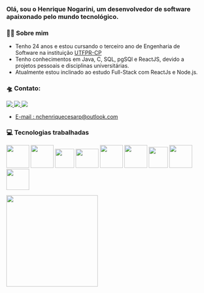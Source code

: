 ### Olá, sou o Henrique Nogarini, um desenvolvedor de software apaixonado pelo mundo tecnológico.

### 👨‍🎓 Sobre mim
- Tenho 24 anos e estou cursando o terceiro ano de Engenharia de Software na instituição <a href=http://www.utfpr.edu.br/campus/cornelioprocopio>UTFPR-CP</a>
- Tenho conhecimentos em  Java, C, SQL, pgSQl e ReactJS, devido a projetos pessoais e disciplinas universitárias.
- Atualmente estou inclinado ao estudo Full-Stack com ReactJs e Node.js.

### :flying_saucer: Contato:
<a href="https://www.linkedin.com/in/henrique-nogarini-99943b216/" target="_blank"><img src="https://img.shields.io/badge/LinkedIn-0077B5?style=for-the-badge&logo=linkedin&logoColor=white"/>
<a href="https://discord.com/invite/_shielder" target="_blank"><img src="https://img.shields.io/badge/Discord-7289DA?style=for-the-badge&logo=discord&logoColor=white"/>
<a href="https://www.instagram.com/shielderdev?igsh=OHZ5djBoeXNtdHJ4" target="_blank"><img src="https://img.shields.io/badge/Instagram-E4405F?style=for-the-badge&logo=instagram&logoColor=white"/>
- E-mail : nchenriquecesarp@outlook.com

### 💻 Tecnologias trabalhadas 
<img src="https://cdn.jsdelivr.net/gh/devicons/devicon@latest/icons/html5/html5-original-wordmark.svg" width="60" height="60"/>  <img src="https://cdn.jsdelivr.net/gh/devicons/devicon@latest/icons/css3/css3-original-wordmark.svg" width="60" height="60"/>  <img src="https://cdn.jsdelivr.net/gh/devicons/devicon@latest/icons/javascript/javascript-original.svg" width="50" height="50"/> <img src="https://cdn.jsdelivr.net/gh/devicons/devicon@latest/icons/react/react-original-wordmark.svg" width="60" height="50"/>  <link rel="stylesheet" type='text/css' href="https://cdn.jsdelivr.net/gh/devicons/devicon@latest/devicon.min.css" width="60" height="60"/>  <img src="https://cdn.jsdelivr.net/gh/devicons/devicon@latest/icons/nodejs/nodejs-original-wordmark.svg" width="60" height="60" />  <img loading="lazy" src="https://cdn.jsdelivr.net/gh/devicons/devicon@latest/icons/java/java-original-wordmark.svg" width="60" height="60"/>  <img src="https://cdn.jsdelivr.net/gh/devicons/devicon@latest/icons/c/c-original.svg" width="50" height="55"/> <img src="https://cdn.jsdelivr.net/gh/devicons/devicon@latest/icons/mysql/mysql-original-wordmark.svg" width="60" height="60"/> <img src="https://cdn.jsdelivr.net/gh/devicons/devicon@latest/icons/postgresql/postgresql-plain-wordmark.svg" width="60" height="55"/>
          
<a href="https://github.com/henriquenogarini">
    <img height="240em" src="https://github-readme-stats.vercel.app/api/top-langs/?username=henriquenogarini&langs_count=7&layout=compact&theme=dark&icon_color=ffffff&bg_color=0D1117"/>
  </a>
